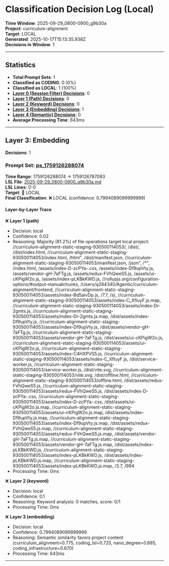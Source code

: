 # Classification Decision Log (Local)

**Time Window**: 2025-09-29_0800-0900_g9b30a<br>
**Project**: curriculum-alignment<br>
**Target**: LOCAL<br>
**Generated**: 2025-10-17T15:13:35.938Z<br>
**Decisions in Window**: 1

---

## Statistics

- **Total Prompt Sets**: 1
- **Classified as CODING**: 0 (0%)
- **Classified as LOCAL**: 1 (100%)
- **[Layer 0 (Session Filter) Decisions](#layer-0-session-filter)**: 0
- **[Layer 1 (Path) Decisions](#layer-1-path)**: 0
- **[Layer 2 (Keyword) Decisions](#layer-2-keyword)**: 0
- **[Layer 3 (Embedding) Decisions](#layer-3-embedding)**: 1
- **[Layer 4 (Semantic) Decisions](#layer-4-semantic)**: 0
- **Average Processing Time**: 643ms

---

## Layer 3: Embedding

**Decisions**: 1

### Prompt Set: [ps_1759126288074](../../history/2025-09-29_0800-0900_g9b30a.md#ps_1759126288074)

**Time Range**: 1759126288074 → 1759126787083<br>
**LSL File**: [2025-09-29_0800-0900_g9b30a.md](../../history/2025-09-29_0800-0900_g9b30a.md#ps_1759126288074)<br>
**LSL Lines**: 0-0<br>
**Target**: 📍 LOCAL<br>
**Final Classification**: ❌ LOCAL (confidence: 0.7994089099999999)

#### Layer-by-Layer Trace

❌ **Layer 1 (path)**
- Decision: local
- Confidence: 0.02
- Reasoning: Majority (81.2%) of file operations target local project: //curriculum-alignment-static-staging-930500114053/, /dist/, /dist/index.html, //curriculum-alignment-static-staging-930500114053/index.html, /html", /dist/manifest.json, //curriculum-alignment-static-staging-930500114053/manifest.json, /json", /*", /index.html, /assets/index-D-zcPYa-.css, /assets/index-Df9upVty.js, /assets/vendor-gH-7aFTg.js, /assets/redux-FVhQweS5.js, /assets/ui-cKPigW2o.js, /assets/index-pLKBkKWD.js, //rollupjs.org/configuration-options/#output-manualchunks, /Users/q284340/Agentic/curriculum-alignment/frontend, //curriculum-alignment-static-staging-930500114053/assets/index-Bd5aivDp.js, /7.7, /s), //curriculum-alignment-static-staging-930500114053/assets/index-C_XfluyF.js.map, //curriculum-alignment-static-staging-930500114053/assets/index-Dr-2gmts.js, //curriculum-alignment-static-staging-930500114053/assets/index-Dr-2gmts.js.map, /dist/assets/index-Df9upVty.js, //curriculum-alignment-static-staging-930500114053/assets/index-Df9upVty.js, /dist/assets/vendor-gH-7aFTg.js, //curriculum-alignment-static-staging-930500114053/assets/vendor-gH-7aFTg.js, /dist/assets/ui-cKPigW2o.js, //curriculum-alignment-static-staging-930500114053/assets/ui-cKPigW2o.js, //curriculum-alignment-static-staging-930500114053/assets/index-C4HXPVS5.js, //curriculum-alignment-static-staging-930500114053/assets/index-C_XfluyF.js, /dist/service-worker.js, //curriculum-alignment-static-staging-930500114053/service-worker.js, /dist/vite.svg, //curriculum-alignment-static-staging-930500114053/vite.svg, /dist/offline.html, //curriculum-alignment-static-staging-930500114053/offline.html, /dist/assets/redux-FVhQweS5.js, //curriculum-alignment-static-staging-930500114053/assets/redux-FVhQweS5.js, /dist/assets/index-D-zcPYa-.css, //curriculum-alignment-static-staging-930500114053/assets/index-D-zcPYa-.css, /dist/assets/ui-cKPigW2o.js.map, //curriculum-alignment-static-staging-930500114053/assets/ui-cKPigW2o.js.map, /dist/assets/index-Df9upVty.js.map, //curriculum-alignment-static-staging-930500114053/assets/index-Df9upVty.js.map, /dist/assets/redux-FVhQweS5.js.map, //curriculum-alignment-static-staging-930500114053/assets/redux-FVhQweS5.js.map, /dist/assets/vendor-gH-7aFTg.js.map, //curriculum-alignment-static-staging-930500114053/assets/vendor-gH-7aFTg.js.map, /dist/assets/index-pLKBkKWD.js, //curriculum-alignment-static-staging-930500114053/assets/index-pLKBkKWD.js, /dist/assets/index-pLKBkKWD.js.map, //curriculum-alignment-static-staging-930500114053/assets/index-pLKBkKWD.js.map, /3.7, /994
- Processing Time: 0ms

❌ **Layer 2 (keyword)**
- Decision: local
- Confidence: 0.1
- Reasoning: Keyword analysis: 0 matches, score: 0/1
- Processing Time: 0ms

❌ **Layer 3 (embedding)**
- Decision: local
- Confidence: 0.7994089099999999
- Reasoning: Semantic similarity favors project content (curriculum_alignment=0.775, coding_lsl=0.725, nano_degree=0.685, coding_infrastructure=0.670)
- Processing Time: 643ms

---

